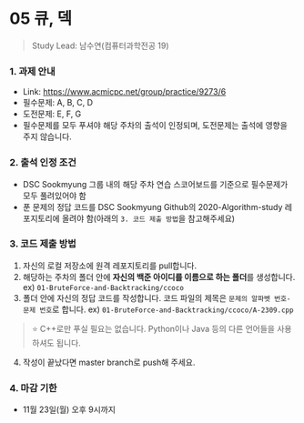 # 05 큐, 덱
> Study Lead: 남수연(컴퓨터과학전공 19)
### 1. 과제 안내
- Link: https://www.acmicpc.net/group/practice/9273/6
- 필수문제: A, B, C, D
- 도전문제: E, F, G
- 필수문제를 모두 푸셔야 해당 주차의 출석이 인정되며, 도전문제는 출석에 영향을 주지 않습니다.

### 2. 출석 인정 조건
- DSC Sookmyung 그룹 내의 해당 주차 연습 스코어보드를 기준으로 필수문제가 모두 풀려있어야 함
- 푼 문제의 정답 코드를 DSC Sookmyung Github의 2020-Algorithm-study 레포지토리에 올려야 함(아래의 `3. 코드 제출 방법`을 참고해주세요)

### 3. 코드 제출 방법
1. 자신의 로컬 저장소에 원격 레포지토리를 pull합니다.
2. 해당하는 주차의 폴더 안에 **자신의 백준 아이디를 이름으로 하는 폴더**를 생성합니다. ex) `01-BruteForce-and-Backtracking/ccoco`
3. 폴더 안에 자신의 정답 코드를 작성합니다. 코드 파일의 제목은 `문제의 알파벳 번호-문제 번호`로 합니다. ex) `01-BruteForce-and-Backtracking/ccoco/A-2309.cpp`
> ⭐️ C++로만 푸실 필요는 없습니다. Python이나 Java 등의 다른 언어들을 사용하셔도 됩니다.
4. 작성이 끝났다면 master branch로 push해 주세요.

### 4. 마감 기한
- 11월 23일(월) 오후 9시까지

